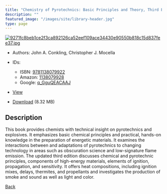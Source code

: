 ```yaml
---
title: "Chemistry of Pyrotechnics: Basic Principles and Theory, Third Edition"
description: ""
featured_image: "/images/site/library-header.jpg"
type: page
---
```


<a href="https://drive.google.com/uc?export=view&id=1FmY95dLPirOALbJ2M90CIiQr56_SXbm-" target="_blank">![9271fc8beb1ce2f3ca892126ca52eef109ace34430e90550b818c15d837fee37.jpg](https://drive.google.com/uc?export=view&id=1Nl7GzL6W4oyJcvA2tt_5kSoGSQA4Kg7g)</a>
* Authors: John A. Conkling, Christopher J. Mocella
* IDs:
  * ISBN: <a href="https://www.worldcat.org/isbn/9781138079922" target="_blank">9781138079922</a>
  * Amazon: <a href="https://www.amazon.com/dp/1138079928" target="_blank">1138079928</a>
  * Google: <a href="https://books.google.com/books?id=q_GguQEACAAJ" target="_blank">q_GguQEACAAJ</a>
* <a href="https://drive.google.com/uc?export=view&id=1FmY95dLPirOALbJ2M90CIiQr56_SXbm-" target="_blank">View</a>

* [Download](https://drive.google.com/uc?export=download&id=1FmY95dLPirOALbJ2M90CIiQr56_SXbm-) (8.32 MB)

## Description<div>
<p>This book provides chemists with technical insight on pyrotechnics and explosives. It emphasizes basic chemical principles and practical, hands-on knowledge in the preparation of energetic materials. It examines the interactions between and adaptations of pyrotechnics to changing technology in areas such as obscuration science and low-signature flame emission. The updated third edition discusses chemical and pyrotechnic principles, components of high-energy materials, elements of ignition, propagation, and sensitivity. It offers heat compositions, including ignition mixes, delays, thermites, and propellants and investigates the production of smoke and sound as well as light and color.</p></div>

[Back](/library/)
